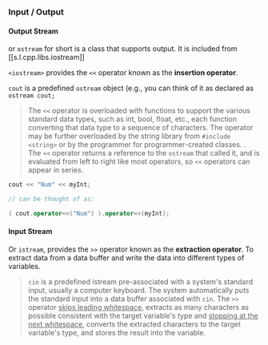 

### Input / Output

#### Output Stream

or `ostream` for short is a class that supports output. It is included from [[s.l.cpp.libs.iostream]]

`<iostream>` provides the `<<` operator known as the **insertion operator**.

`cout` is a predefined `ostream` object (e.g., you can think of it as declared as `ostream cout;`

> The `<<` operator is overloaded with functions to support the various standard data types, such as int, bool, float, etc., each function converting that data type to a sequence of characters. The operator may be further overloaded by the string library from `#include <string>` or by the programmer for programmer-created classes.
> .
> The `<<` operator returns a reference to the `ostream` that called it, and is evaluated from left to right like most operators, so `<<` operators can appear in series.

```cpp
cout << "Num" << myInt;

// can be thought of as:

( cout.operator<<("Num") ).operator<<(myInt);
```

#### Input Stream

Or `istream`, provides the `>>` operator known as the **extraction operator**. To extract data from a data buffer and write the data into different types of variables.

> `cin` is a predefined istream pre-associated with a system's standard input, usually a computer keyboard. The system automatically puts the standard input into a data buffer associated with `cin`. The `>>` operator <u>skips leading whitespace</u>, extracts as many characters as possible consistent with the target variable's type and <u>stopping at the next whitespace</u>, converts the extracted characters to the target variable's type, and stores the result into the variable.
